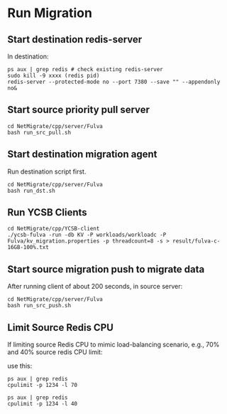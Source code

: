 # Run Migration  

## Start destination redis-server 
In destination:
```
ps aux | grep redis # check existing redis-server
sudo kill -9 xxxx (redis pid)
redis-server --protected-mode no --port 7380 --save "" --appendonly no&
```

## Start source priority pull server
```
cd NetMigrate/cpp/server/Fulva
bash run_src_pull.sh
```

## Start destination migration agent
Run destination script first.
```
cd NetMigrate/cpp/server/Fulva
bash run_dst.sh
```


## Run YCSB Clients
```
cd NetMigrate/cpp/YCSB-client
./ycsb-fulva -run -db KV -P workloads/workloadc -P Fulva/kv_migration.properties -p threadcount=8 -s > result/fulva-c-16GB-100%.txt
```

## Start source migration push to migrate data

After running client of about 200 seconds, in source server:
```
cd NetMigrate/cpp/server/Fulva
bash run_src_push.sh
```

## Limit Source Redis CPU
If limiting source Redis CPU to mimic load-balancing scenario, e.g., 70% and 40% source redis CPU limit:

use this:
```
ps aux | grep redis
cpulimit -p 1234 -l 70
```

```
ps aux | grep redis
cpulimit -p 1234 -l 40
```

